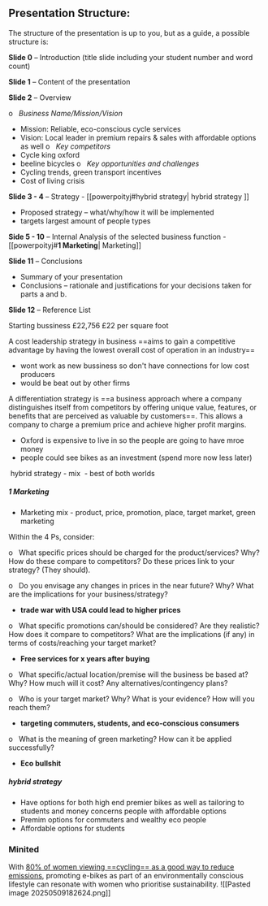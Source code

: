 ## Presentation Structure:

The structure of the presentation is up to you, but as a guide, a possible structure is:

**Slide 0** – Introduction (title slide including your student number and word count)

**Slide 1** – Content of the presentation

**Slide 2** – Overview

o   *Business Name/Mission/Vision*
- Mission: Reliable, eco-conscious cycle services
- Vision: Local leader in premium repairs & sales with affordable options as well
o   *Key competitors*
- Cycle king oxford
- beeline bicycles
o   *Key opportunities and challenges*
- Cycling trends, green transport incentives
- Cost of living crisis 

**Slide 3 - 4** – Strategy - [[powerpoityj#hybrid strategy| hybrid strategy ]]

- Proposed strategy – what/why/how it will be implemented
- targets largest amount of people types

**Side 5 - 10** – Internal Analysis of the selected business function - [[powerpoityj#**1 Marketing**| Marketing]]

**Slide 11** – Conclusions

- Summary of your presentation
- Conclusions – rationale and justifications for your decisions taken for parts a and b.

**Slide 12** – Reference List




Starting bussiness 
£22,756
£22 per square foot



A cost leadership strategy in business ==aims to gain a competitive advantage by having the lowest overall cost of operation in an industry==
- wont work as new bussiness so don't have connections for low cost  producers
- would be beat out by other firms

A differentiation strategy is ==a business approach where a company distinguishes itself from competitors by offering unique value, features, or benefits that are perceived as valuable by customers==. This allows a company to charge a premium price and achieve higher profit margins.
- Oxford is expensive to live in so the people are going to have mroe money
- people could see bikes as an investment (spend more now less later)

 hybrid strategy - mix
 - best of both worlds 


##### 1 Marketing
- Marketing mix - product, price, promotion, place, target market, green marketing

Within the 4 Ps, consider:

o   What specific prices should be charged for the product/services? Why? How do these compare to competitors? Do these prices link to your strategy? (They should).

o   Do you envisage any changes in prices in the near future? Why? What are the implications for your business/strategy?
- **trade war with USA could lead to higher prices** 

o   What specific promotions can/should be considered? Are they realistic? How does it compare to competitors? What are the implications (if any) in terms of costs/reaching your target market?
- **Free services for x years after buying** 

o   What specific/actual location/premise will the business be based at? Why? How much will it cost? Any alternatives/contingency plans?

o   Who is your target market? Why? What is your evidence? How will you reach them?
- **targeting commuters, students, and eco-conscious consumers**

o   What is the meaning of green marketing? How can it be applied successfully?
- **Eco bullshit**



##### hybrid strategy 
- Have options for both high end premier bikes as well as tailoring to students and money concerns people with affordable options 
- Premim options for commuters and wealthy eco people
- Affordable options for students 






### Minited

With [80% of women viewing ==cycling== as a good way to reduce emissions](https://clients.mintel.com/content/report/cycling-uk-2024?fromSearch=%3Ffreetext%3Dcycling%26last_filter%3Dcategory%26resultPosition%3D1#workspace_SpacesStore_71003c87-7fbd-4d23-b1f4-c7e8e59a4387), promoting e-bikes as part of an environmentally conscious lifestyle can resonate with women who prioritise sustainability.
![[Pasted image 20250509182624.png]]

